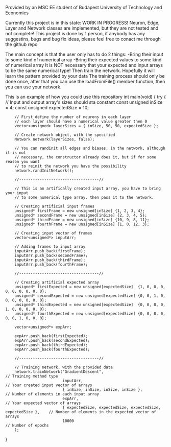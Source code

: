 Provided by an MSC EE student of Budapest University of Technology and Economics

 Currently this project is in this state: WORK IN PROGRESS!
 Neuron, Edge, Layer and Network classes are implemented, but 
 they are not tested and not complete!
 This project is done by 1 person, if anybody has any suggestins, bugs
 and bug fix ideas, please feel free to conact me through the github repo

 The main concept is that the user only has to do 2 things:
 -Bring their input to some kind of numerical array
 -Bring their expected values to some kind of numerical array
 It is NOT necessary that your expected and input arrays to be 
 the same numerical type!
 Then train the network. Hopefully it will learn the pattern provided by your data
 The training process should only be done once, after that you can use the 
 loadFromFile() member function, then you can use your network.

 This is an example of how you could use this repository
int main(void)
{
	try
	{
		// Input and output array's sizes should sta constant
		const unsigned inSize = 4; 
		const unsigned expectedSize = 10;

		// First define the number of neurons in each layer
		// each layer should have a numerical value greater then 0
		vector<unsigned> layerSizes = { inSize, 50, 50, expectedSize };

		// Create network object, with the specified 
		Network network(layerSizes, false);

		// You can randinit all edges and biases, in the network, although it is not
		// necessary, the constructor already does it, but if for some reason you want
		// to reinit the network you have the possibility
		network.randInitNetwork();

		//-----------------------------------//

		// This is an artifically created input array, you have to bring your input 
		// to some numerical type array, then pass it to the network.

		// Creating artificial input frames
		unsigned* firstFrame = new unsigned[inSize] {1, 2, 3, 4};
		unsigned* secondFrame = new unsigned[inSize] {2, 3, 4, 5};
		unsigned* thirdFrame = new unsigned[inSize] {10, 9, 8, 11};
		unsigned* fourthFrame = new unsigned[inSize] {1, 0, 12, 3};

		// Creating input vector of frames
		vector<unsigned*> inputArr;

		// Adding frames to input array
		inputArr.push_back(firstFrame);
		inputArr.push_back(secondFrame);
		inputArr.push_back(thirdFrame);
		inputArr.push_back(fourthFrame);

		//-----------------------------------//

		// Creating artificial expected array
		unsigned* firstExpected = new unsigned[expectedSize]  {1, 0, 0, 0, 0, 0, 0, 0, 0, 0};
		unsigned* secondExpected = new unsigned[expectedSize] {0, 0, 1, 0, 0, 0, 0, 0, 0, 0};
		unsigned* thirdExpected = new unsigned[expectedSize]  {0, 0, 0, 0, 1, 0, 0, 0, 0, 0};
		unsigned* fourthExpected = new unsigned[expectedSize] {0, 0, 0, 0, 0, 0, 1, 0, 0, 0};

		vector<unsigned*> expArr;

		expArr.push_back(firstExpected);
		expArr.push_back(secondExpected);
		expArr.push_back(thirdExpected);
		expArr.push_back(fourthExpected);

		//-----------------------------------//

		// Training network, with the provided data
		network.trainNetwork("GradientDescent",												// Training method type
							 inputArr,														// Your created input vector of arrays
							 { inSize, inSize, inSize, inSize },							// Number of elements in each input array
							 expArr,														// Your expected vector of arrays
							 { expectedSize, expectedSize, expectedSize, expectedSize },	// Number of elements in the expected vector of arrays
							 10000															// Number of epochs
		);
}
